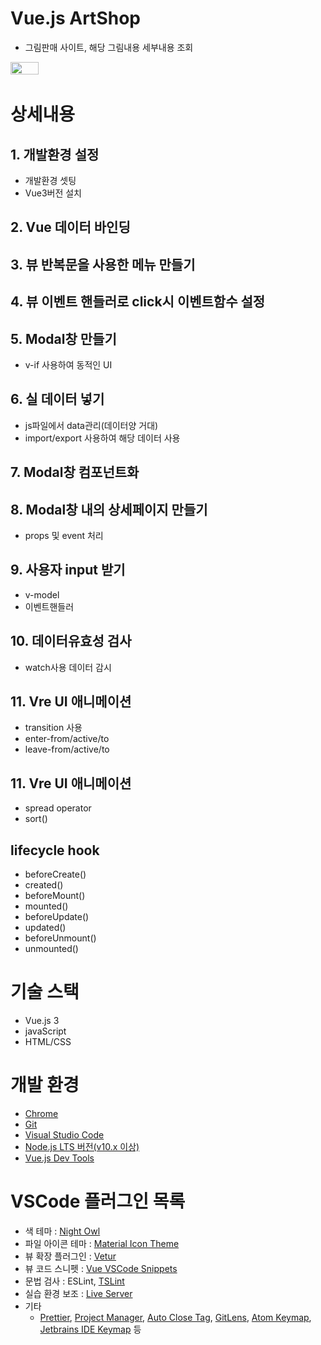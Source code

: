 

# Vue.js ArtShop
- 그림판매 사이트, 해당 그림내용 세부내용 조회
<img src="![Alt text](KakaoTalk_20230714_211309046.png)" width="30%" height="30%">

# 상세내용 
## 1. 개발환경 설정
- 개발환경 셋팅
- Vue3버전 설치

## 2. Vue 데이터 바인딩

## 3. 뷰 반복문을 사용한 메뉴 만들기

## 4. 뷰 이벤트 핸들러로 click시 이벤트함수 설정

## 5. Modal창 만들기
- v-if 사용하여 동적인 UI

## 6. 실 데이터 넣기
- js파일에서 data관리(데이터양 거대)
- import/export 사용하여 해당 데이터 사용

## 7. Modal창 컴포넌트화

## 8. Modal창 내의 상세페이지 만들기
- props 및 event 처리

## 9. 사용자 input 받기
- v-model
- 이벤트핸들러

## 10. 데이터유효성 검사
- watch사용 데이터 감시

## 11. Vre UI 애니메이션
- transition 사용
- enter-from/active/to
- leave-from/active/to

## 11. Vre UI 애니메이션
- spread operator
- sort()

## lifecycle hook
- beforeCreate()
- created()
- beforeMount()
- mounted()
- beforeUpdate()
- updated()
- beforeUnmount()
- unmounted()


# 기술 스택
- Vue.js 3
- javaScript
- HTML/CSS

# 개발 환경
- [Chrome](https://www.google.com/intl/ko/chrome/)
- [Git](https://git-scm.com/downloads)
- [Visual Studio Code](https://code.visualstudio.com/)
- [Node.js LTS 버전(v10.x 이상)](https://nodejs.org/ko/)
- [Vue.js Dev Tools](https://chrome.google.com/webstore/detail/vuejs-devtools/nhdogjmejiglipccpnnnanhbledajbpd)

# VSCode 플러그인 목록
- 색 테마 : [Night Owl](https://marketplace.visualstudio.com/items?itemName=sdras.night-owl)
- 파일 아이콘 테마 : [Material Icon Theme](https://marketplace.visualstudio.com/items?itemName=PKief.material-icon-theme)
- 뷰 확장 플러그인 : [Vetur](https://marketplace.visualstudio.com/items?itemName=octref.vetur)
- 뷰 코드 스니펫 : [Vue VSCode Snippets](https://marketplace.visualstudio.com/items?itemName=sdras.vue-vscode-snippets)
- 문법 검사 : ESLint, [TSLint](https://marketplace.visualstudio.com/items?itemName=eg2.tslint)
- 실습 환경 보조 : [Live Server](https://marketplace.visualstudio.com/items?itemName=ritwickdey.LiveServer)
- 기타
  - [Prettier](https://marketplace.visualstudio.com/items?itemName=esbenp.prettier-vscode), [Project Manager](https://marketplace.visualstudio.com/items?itemName=alefragnani.project-manager), [Auto Close Tag](https://marketplace.visualstudio.com/items?itemName=formulahendry.auto-close-tag), [GitLens](https://marketplace.visualstudio.com/items?itemName=eamodio.gitlens), [Atom Keymap](https://marketplace.visualstudio.com/items?itemName=ms-vscode.atom-keybindings), [Jetbrains IDE Keymap](https://marketplace.visualstudio.com/items?itemName=isudox.vscode-jetbrains-keybindings) 등
